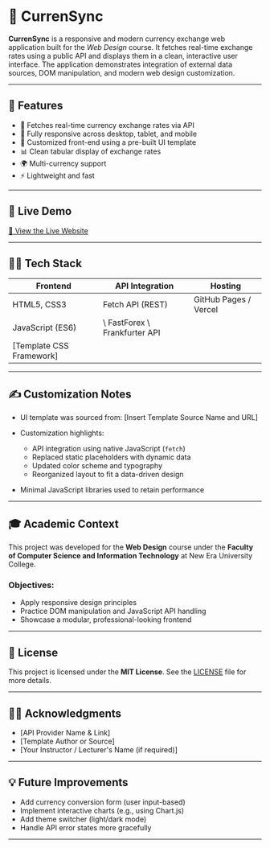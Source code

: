 # 💱 CurrenSync

**CurrenSync** is a responsive and modern currency exchange web application built for the *Web Design* course. It fetches real-time exchange rates using a public API and displays them in a clean, interactive user interface. The application demonstrates integration of external data sources, DOM manipulation, and modern web design customization.

---

## 📌 Features

* 🔄 Fetches real-time currency exchange rates via API
* 🌟 Fully responsive across desktop, tablet, and mobile
* 🧰 Customized front-end using a pre-built UI template
* 📊 Clean tabular display of exchange rates
* 🌍 Multi-currency support
* ⚡ Lightweight and fast

---

## 🚀 Live Demo

[🔗 View the Live Website](https://sjye-118.github.io/CurrencyExchange_Project/index.html)

---

## 🧑‍💻 Tech Stack

| Frontend                  | API Integration    | Hosting               |
| ------------------------- | ------------------ | --------------------- |
| HTML5, CSS3               | Fetch API (REST)   | GitHub Pages / Vercel |
| JavaScript (ES6)          | \ FastForex \ Frankfurter API|                       |
| \[Template CSS Framework] |    |                       |

---

## ✍️ Customization Notes

* UI template was sourced from: \[Insert Template Source Name and URL]
* Customization highlights:

  * API integration using native JavaScript (`fetch`)
  * Replaced static placeholders with dynamic data
  * Updated color scheme and typography
  * Reorganized layout to fit a data-driven design
* Minimal JavaScript libraries used to retain performance

---

## 🎓 Academic Context

This project was developed for the **Web Design** course under the **Faculty of Computer Science and Information Technology** at New Era University College.

### Objectives:

* Apply responsive design principles
* Practice DOM manipulation and JavaScript API handling
* Showcase a modular, professional-looking frontend

---

## 📄 License

This project is licensed under the **MIT License**.
See the [LICENSE](./LICENSE) file for more details.

---

## 🙋‍♂️ Acknowledgments

* \[API Provider Name & Link]
* \[Template Author or Source]
* \[Your Instructor / Lecturer's Name (if required)]

---

## 💡 Future Improvements

* Add currency conversion form (user input-based)
* Implement interactive charts (e.g., using Chart.js)
* Add theme switcher (light/dark mode)
* Handle API error states more gracefully

---
